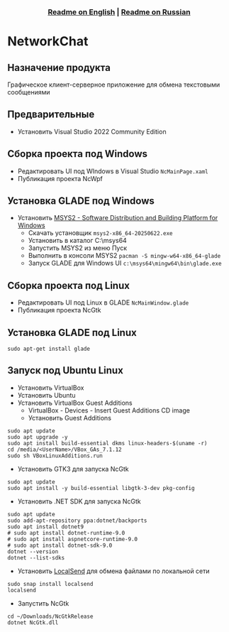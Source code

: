 ### <div align="center"><b><a href="README.md">Readme on English</a> | <a href="README-RUS.md">Readme on Russian</a></b></div>

# NetworkChat

## Назначение продукта
Графическое клиент-серверное приложение для обмена текстовыми сообщениями

## Предварительные
- Установить Visual Studio 2022 Community Edition

## Сборка проекта под Windows
- Редактировать UI под WIndows в Visual Studio `NcMainPage.xaml`
- Публикация проекта NcWpf

## Установка GLADE под Windows
- Установить [MSYS2 - Software Distribution and Building Platform for Windows](https://www.msys2.org/)
  - Скачать установщик `msys2-x86_64-20250622.exe`
  - Установить в каталог C:\msys64
  - Запустить MSYS2 из меню Пуск
  - Выполнить в консоли MSYS2 `pacman -S mingw-w64-x86_64-glade`
  - Запуск GLADE для Windows UI `c:\msys64\mingw64\bin\glade.exe`

## Сборка проекта под Linux
- Редактировать UI под Linux в GLADE `NcMainWindow.glade`
- Публикация проекта NcGtk

## Установка GLADE под Linux
```sudo apt-get install glade```

## Запуск под Ubuntu Linux
- Установить VirtualBox
- Установить Ubuntu
- Установить VirtualBox Guest Additions
  - VirtualBox - Devices - Insert Guest Additions CD image
  - Установить Guest Additions
```
sudo apt update
sudo apt upgrade -y
sudo apt install build-essential dkms linux-headers-$(uname -r)
cd /media/<UserName>/VBox_GAs_7.1.12
sudo sh VBoxLinuxAdditions.run
```
- Установить GTK3 для запуска NcGtk
```
sudo apt update
sudo apt install -y build-essential libgtk-3-dev pkg-config
```
- Установить .NET SDK для запуска NcGtk
```
sudo apt update
sudo add-apt-repository ppa:dotnet/backports
sudo apt install dotnet9
# sudo apt install dotnet-runtime-9.0
# sudo apt install aspnetcore-runtime-9.0
# sudo apt install dotnet-sdk-9.0
dotnet --version
dotnet --list-sdks
```
- Установить [LocalSend](https://localsend.org/ru) для обмена файлами по локальной сети
```
sudo snap install localsend
localsend
```
- Запустить NcGtk
```
cd ~/Downloads/NcGtkRelease
dotnet NcGtk.dll
```
